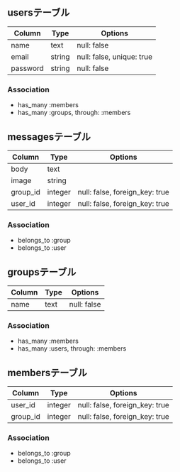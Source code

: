 ## usersテーブル

|Column|Type|Options|
|------|----|-------|
|name|text|null: false|
|email|string|null: false, unique: true|
|password|string|null: false|

### Association
- has_many :members
- has_many :groups, through: :members

## messagesテーブル

|Column|Type|Options|
|------|----|-------|
|body|text||
|image|string||
|group_id|integer|null: false, foreign_key: true|
|user_id|integer|null: false, foreign_key: true|

### Association
- belongs_to :group
- belongs_to :user

## groupsテーブル

|Column|Type|Options|
|------|----|-------|
|name|text|null: false|

### Association
- has_many :members
- has_many :users, through: :members

## membersテーブル

|Column|Type|Options|
|------|----|-------|
|user_id|integer|null: false, foreign_key: true|
|group_id|integer|null: false, foreign_key: true|

### Association
- belongs_to :group
- belongs_to :user